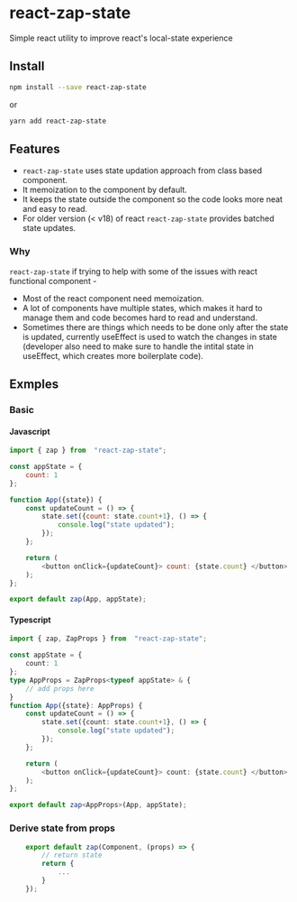 # react-zap-state

Simple react utility to improve react's local-state experience

## Install

```bash
npm install --save react-zap-state
```

or

```bash
yarn add react-zap-state
```

## Features

- `react-zap-state` uses state updation approach from class based component.
- It memoization to the component by default.
- It keeps the state outside the component so the code looks more neat and easy to read.
- For older version (< v18) of react `react-zap-state` provides batched state updates.

### Why

`react-zap-state`  if trying to help with some of the issues with react functional component -

- Most of the react component need memoization.
- A lot of components have multiple states, which makes it hard to manage them and code becomes hard to read and understand.
- Sometimes there are things which needs to be done only after the state is updated, currently useEffect is used to watch the changes in state (developer also need to make sure to handle the intital state in useEffect, which creates more boilerplate code).

## Exmples

### Basic

#### Javascript

```js
import { zap } from  "react-zap-state";

const appState = {
    count: 1
};

function App({state}) {
    const updateCount = () => {
        state.set({count: state.count+1}, () => {
            console.log("state updated");
        });
    };

    return (
        <button onClick={updateCount}> count: {state.count} </button>
    );
};

export default zap(App, appState);
```

#### Typescript

```ts
import { zap, ZapProps } from  "react-zap-state";

const appState = {
    count: 1
};
type AppProps = ZapProps<typeof appState> & {
    // add props here
}
function App({state}: AppProps) {
    const updateCount = () => {
        state.set({count: state.count+1}, () => {
            console.log("state updated");
        });
    };

    return (
        <button onClick={updateCount}> count: {state.count} </button>
    );
};

export default zap<AppProps>(App, appState);
```

### Derive state from props

```js
    export default zap(Component, (props) => {
        // return state
        return {
            ...
        }
    }); 
```
